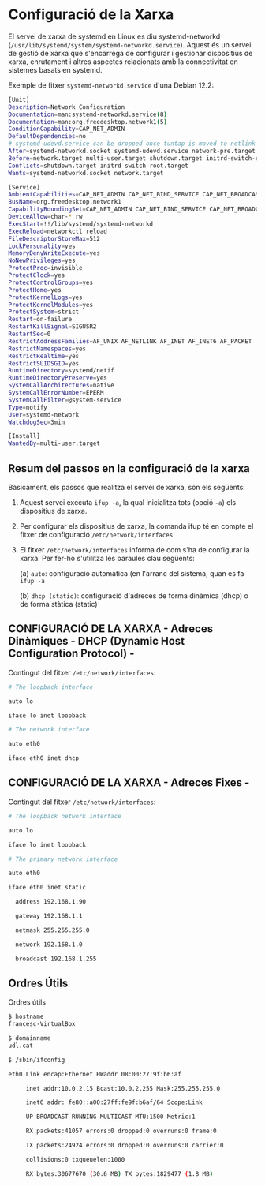 # Configuració de la Xarxa

El servei de xarxa de systemd en Linux es diu systemd-networkd (`/usr/lib/systemd/system/systemd-networkd.service`). Aquest és un servei de gestió de xarxa que s'encarrega de configurar i gestionar dispositius de xarxa, enrutament i altres aspectes relacionats amb la connectivitat en sistemes basats en systemd.

Exemple de fitxer `systemd-networkd.service` d'una Debian 12.2:

```sh
[Unit]
Description=Network Configuration
Documentation=man:systemd-networkd.service(8)
Documentation=man:org.freedesktop.network1(5)
ConditionCapability=CAP_NET_ADMIN
DefaultDependencies=no
# systemd-udevd.service can be dropped once tuntap is moved to netlink
After=systemd-networkd.socket systemd-udevd.service network-pre.target systemd-sysusers.service systemd-sysctl.service
Before=network.target multi-user.target shutdown.target initrd-switch-root.target
Conflicts=shutdown.target initrd-switch-root.target
Wants=systemd-networkd.socket network.target

[Service]
AmbientCapabilities=CAP_NET_ADMIN CAP_NET_BIND_SERVICE CAP_NET_BROADCAST CAP_NET_RAW
BusName=org.freedesktop.network1
CapabilityBoundingSet=CAP_NET_ADMIN CAP_NET_BIND_SERVICE CAP_NET_BROADCAST CAP_NET_RAW
DeviceAllow=char-* rw
ExecStart=!!/lib/systemd/systemd-networkd
ExecReload=networkctl reload
FileDescriptorStoreMax=512
LockPersonality=yes
MemoryDenyWriteExecute=yes
NoNewPrivileges=yes
ProtectProc=invisible
ProtectClock=yes
ProtectControlGroups=yes
ProtectHome=yes
ProtectKernelLogs=yes
ProtectKernelModules=yes
ProtectSystem=strict
Restart=on-failure
RestartKillSignal=SIGUSR2
RestartSec=0
RestrictAddressFamilies=AF_UNIX AF_NETLINK AF_INET AF_INET6 AF_PACKET
RestrictNamespaces=yes
RestrictRealtime=yes
RestrictSUIDSGID=yes
RuntimeDirectory=systemd/netif
RuntimeDirectoryPreserve=yes
SystemCallArchitectures=native
SystemCallErrorNumber=EPERM
SystemCallFilter=@system-service
Type=notify
User=systemd-network
WatchdogSec=3min

[Install]
WantedBy=multi-user.target
```


## Resum del passos en la configuració de la xarxa

Bàsicament, els passos que realitza el servei de xarxa, són els següents:

1. Aquest servei executa `ifup -a`, la qual inicialitza tots (opció  `-a`) els dispositius de xarxa.

2. Per configurar els dispositius de xarxa, la comanda ifup té en compte el fitxer de configuració `/etc/network/interfaces`

3. El fitxer `/etc/network/interfaces` informa de com s'ha de configurar la xarxa. Per fer-ho s'utilitza les paraules clau següents:

	(a) `auto`: configuració automàtica (en l'arranc del sistema, quan es fa `ifup -a`

	(b) `dhcp (static)`: configuració d'adreces de forma dinàmica (dhcp) o de forma stàtica (static)



## CONFIGURACIÓ DE LA XARXA - Adreces Dinàmiques - DHCP (Dynamic Host Configuration Protocol) -

Contingut del fitxer `/etc/network/interfaces`:

```sh
# The loopback interface 

auto lo

iface lo inet loopback

# The network interface

auto eth0

iface eth0 inet dhcp

```

## CONFIGURACIÓ DE LA XARXA - Adreces Fixes -



Contingut del fitxer `/etc/network/interfaces`:


```sh
# The loopback network interface 

auto lo 

iface lo inet loopback

# The primary network interface 

auto eth0 

iface eth0 inet static 

  address 192.168.1.90

  gateway 192.168.1.1 

  netmask 255.255.255.0 

  network 192.168.1.0 

  broadcast 192.168.1.255
```

## Ordres Útils

Ordres útils

```sh
$ hostname 
francesc-VirtualBox 
```


```sh
$ domainname
udl.cat
```


```sh
$ /sbin/ifconfig

eth0 Link encap:Ethernet HWaddr 08:00:27:9f:b6:af

     inet addr:10.0.2.15 Bcast:10.0.2.255 Mask:255.255.255.0

     inet6 addr: fe80::a00:27ff:fe9f:b6af/64 Scope:Link

     UP BROADCAST RUNNING MULTICAST MTU:1500 Metric:1

     RX packets:41057 errors:0 dropped:0 overruns:0 frame:0

     TX packets:24924 errors:0 dropped:0 overruns:0 carrier:0 

     collisions:0 txqueuelen:1000 

     RX bytes:30677670 (30.6 MB) TX bytes:1829477 (1.8 MB)
```


